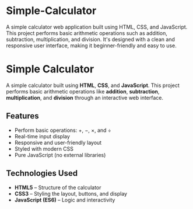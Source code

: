 # Simple-Calculator
A simple calculator web application built using HTML, CSS, and JavaScript. This project performs basic arithmetic operations such as addition, subtraction, multiplication, and division. It's designed with a clean and responsive user interface, making it beginner-friendly and easy to use.

#  Simple Calculator

A simple calculator built using **HTML**, **CSS**, and **JavaScript**. This project performs basic arithmetic operations like **addition**, **subtraction**, **multiplication**, and **division** through an interactive web interface.

##  Features

- Perform basic operations: +, −, ×, and ÷
- Real-time input display
- Responsive and user-friendly layout
- Styled with modern CSS
- Pure JavaScript (no external libraries)

##  Technologies Used

- **HTML5** – Structure of the calculator
- **CSS3** – Styling the layout, buttons, and display
- **JavaScript (ES6)** – Logic and interactivity
